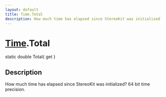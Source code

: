 ```yaml
---
layout: default
title: Time.Total
description: How much time has elapsed since StereoKit was initialized? 64 bit time precision.
---
```

# [Time]({{site.url}}/Pages/StereoKit/Time.html).Total

<div class='signature' markdown='1'>
static double Total{ get }
</div>

## Description
How much time has elapsed since StereoKit was initialized? 64 bit time precision.

